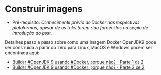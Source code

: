 # Construir imagens

* Pré-requisito: *Conhecimento prévio de Docker nas respectivas plataformas, apesar de os links terem sido fornecidos na seção de introdução do post.*

Detalhes passo a passo sobre como uma imagem Docker OpenJDK9 pode ser construída a partir do zero para Linux, MacOS e Windows podem ser encontrada aqui:

- [Buildar #OpenJDK 9 usando #Docker, porque não? - Parte 1 de 2](https://neomatrix369.wordpress.com/2015/06/04/why-not-build-openjdk-9-using-docker/)
- [Buildar #OpenJDK 9 usando #Docker, porque não? - Parte 2 de 2](https://neomatrix369.wordpress.com/2015/06/06/why-not-build-openjdk-9-using-docker-part-2-of-2/)
